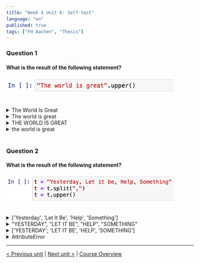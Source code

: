 ```yaml
---
title: "Week 4 Unit 6: Self-test"
language: "en"
published: true
tags: ["FH Aachen", "Thesis"]
---
```


### Question 1

#### What is the result of the following statement?

<img src=imgs/week4_unit6_f1.png width="450"><br><br>

<details>
	<summary>The World Is Great</summary>
	❌
</details>


<details>
	<summary>The world is great</summary>
	❌
</details>


<details>
	<summary>THE WORLD IS GREAT</summary>
	✅
</details>


<details>
	<summary>the world is great</summary>
	❌
</details>

<br>

### Question 2

#### What is the result of the following statement?

<img src=imgs/week4_unit6_f2.png width="450"><br><br>

<details>
	<summary>['Yesterday', 'Let It Be', 'Help', 'Something']</summary>
	❌
</details>


<details>
	<summary>"YESTERDAY", "LET IT BE", "HELP", "SOMETHING"</summary>
	❌
</details>


<details>
	<summary>['YESTERDAY'; 'LET IT BE', 'HELP', 'SOMETHING']</summary>
	❌
</details>


<details>
	<summary>AttributeError</summary>
	✅
</details>

---

[< Previous unit](/teaching/python-mooc/week4_assignment_questions) | [Next unit >](/teaching/python-mooc/week4_unit6_string_methods) |
[Course Overview](/teaching/python-mooc)
